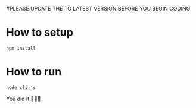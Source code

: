 #PLEASE UPDATE THE TO LATEST VERSION BEFORE YOU BEGIN CODING 

# How to setup
```
npm install
```

# How to run 
```
node cli.js
```
You did it 🥳🥳🥳

